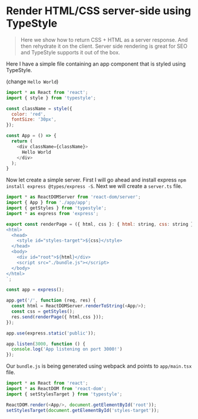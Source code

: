 # Render HTML/CSS server-side using TypeStyle 
> Here we show how to return CSS + HTML as a server response. And then rehydrate it on the client. Server side rendering is great for SEO and TypeStyle supports it out of the box.

Here I have a simple file containing an app component that is styled using TypeStyle.

(change `Hello World`)
```js
import * as React from 'react';
import { style } from 'typestyle';

const className = style({
  color: 'red',
  fontSize: '30px',
});

const App = () => {
  return (
    <div className={className}>
      Hello World
    </div>
  );
}
```

Now let create a simple server. First I will go ahead and install express `npm install express @types/express -S`. Next we will create a `server.ts` file.

```js
import * as ReactDOMServer from 'react-dom/server';
import { App } from './app/app';
import { getStyles } from 'typestyle';
import * as express from 'express';

export const renderPage = ({ html, css }: { html: string, css: string }) => `
<html>
  <head>
    <style id="styles-target">${css}</style>
  </head>
  <body>
    <div id="root">${html}</div>
    <script src="./bundle.js"></script>
  </body>
</html>
`;

const app = express();

app.get('/', function (req, res) {
  const html = ReactDOMServer.renderToString(<App/>);
  const css = getStyles();
  res.send(renderPage({ html,css }));
});

app.use(express.static('public'));

app.listen(3000, function () {
  console.log('App listening on port 3000!')
});
```

Our `bundle.js` is being generated using webpack and points to `app/main.tsx` file. 

```js
import * as React from 'react';
import * as ReactDOM from 'react-dom';
import { setStylesTarget } from 'typestyle';

ReactDOM.render(<App/>, document.getElementById('root'));
setStylesTarget(document.getElementById('styles-target'));
```
